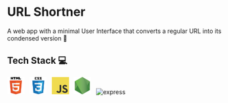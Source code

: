 # URL Shortner
A web app with a minimal User Interface that converts a regular URL into its condensed version :link:

## Tech Stack :computer:
<p align="left">
  <img src="https://raw.githubusercontent.com/github/explore/80688e429a7d4ef2fca1e82350fe8e3517d3494d/topics/html/html.png" width="40px" alt="html"/>
    &nbsp
   <img src="https://raw.githubusercontent.com/github/explore/80688e429a7d4ef2fca1e82350fe8e3517d3494d/topics/css/css.png" width="40px" alt="css"/>
    &nbsp
   <img src="https://raw.githubusercontent.com/github/explore/80688e429a7d4ef2fca1e82350fe8e3517d3494d/topics/javascript/javascript.png" width="40px" alt="javascript"/>
   &nbsp
   <img src="https://raw.githubusercontent.com/github/explore/80688e429a7d4ef2fca1e82350fe8e3517d3494d/topics/nodejs/nodejs.png" width="40px" alt="node js"/>
   &nbsp
   <img src="https://camo.githubusercontent.com/438522ac26bb05c47b5a243f914d2dab7c49265b6ee09bbc7df43004f96754f6/68747470733a2f2f6432656970397366336f6f3663322e636c6f756466726f6e742e6e65742f746167732f696d616765732f3030302f3030302f3335392f66756c6c2f657870726573736a736c6f676f2e706e67" width="40px" alt="express"/>
</p>
